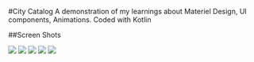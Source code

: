 #City Catalog
A demonstration of my learnings about Materiel Design, UI components, Animations. Coded with Kotlin

##Screen Shots

![](https://giphy.com/gifs/lPEzrGKdjHEc0n7qe1)
![](https://giphy.com/gifs/eiSLJgl0cMTSljMPPL)
![](https://giphy.com/gifs/VIQad3J7qme7c1AX0Y)
![](https://giphy.com/gifs/McDrOpwDzRJ65bsYfk)
![](https://giphy.com/gifs/XcXa838IqwBUWurmL4)



